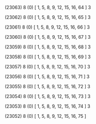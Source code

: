 (23063) 8 (0) [ 1, 5, 8, 9, 12, 15, 16, 64 ] 3 


(23062) 8 (0) [ 1, 5, 8, 9, 12, 15, 16, 65 ] 3 


(23061) 8 (0) [ 1, 5, 8, 9, 12, 15, 16, 66 ] 3 


(23060) 8 (0) [ 1, 5, 8, 9, 12, 15, 16, 67 ] 3 


(23059) 8 (0) [ 1, 5, 8, 9, 12, 15, 16, 68 ] 3 


(23058) 8 (0) [ 1, 5, 8, 9, 12, 15, 16, 69 ] 3 


(23057) 8 (0) [ 1, 5, 8, 9, 12, 15, 16, 70 ] 3 


(23056) 8 (0) [ 1, 5, 8, 9, 12, 15, 16, 71 ] 3 


(23055) 8 (0) [ 1, 5, 8, 9, 12, 15, 16, 72 ] 3 


(23054) 8 (0) [ 1, 5, 8, 9, 12, 15, 16, 73 ] 3 


(23053) 8 (0) [ 1, 5, 8, 9, 12, 15, 16, 74 ] 3 


(23052) 8 (0) [ 1, 5, 8, 9, 12, 15, 16, 75 ]  

